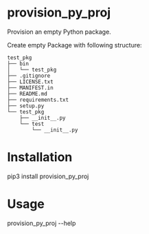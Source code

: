 # provision_py_proj

Provision an empty Python package.

Create empty Package with following structure:

    test_pkg
    ├── bin
    │   └── test_pkg
    ├── .gitignore
    ├── LICENSE.txt
    ├── MANIFEST.in
    ├── README.md
    ├── requirements.txt
    ├── setup.py
    └── test_pkg
        ├── __init__.py
        └── test
            └── __init__.py


# Installation

pip3 install provision_py_proj

# Usage

provision_py_proj --help

